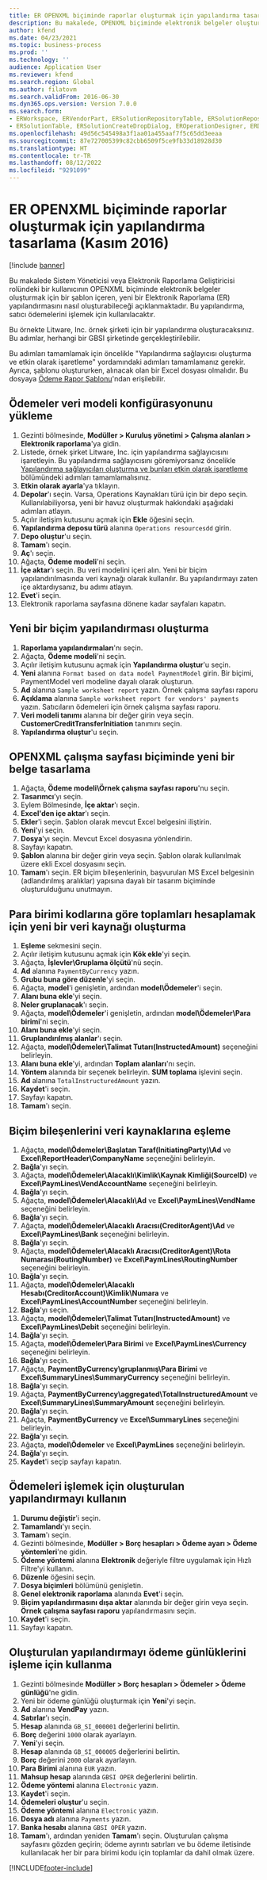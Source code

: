 ```yaml
---
title: ER OPENXML biçiminde raporlar oluşturmak için yapılandırma tasarlama (Kasım 2016)
description: Bu makalede, OPENXML biçiminde elektronik belgeler oluşturmak için bir şablon içeren yeni bir Elektronik raporlama yapılandırmasının nasıl oluşturulacağı açıklanmaktadır.
author: kfend
ms.date: 04/23/2021
ms.topic: business-process
ms.prod: ''
ms.technology: ''
audience: Application User
ms.reviewer: kfend
ms.search.region: Global
ms.author: filatovm
ms.search.validFrom: 2016-06-30
ms.dyn365.ops.version: Version 7.0.0
ms.search.form:
- ERWorkspace, ERVendorPart, ERSolutionRepositoryTable, ERSolutionRepositoryCreateDropDialog, ERSolutionImport
- ERSolutionTable, ERSolutionCreateDropDialog, EROperationDesigner, ERDataSourceAddDropDialog, ERModelGroupByFunctionEditor, VendPaymMode, LedgerJournalTable, LedgerJournalTransVendPaym
ms.openlocfilehash: 49d56c545498a3f1aa01a455aaf7f5c65dd3eeaa
ms.sourcegitcommit: 87e727005399c82cbb6509f5ce9fb33d18928d30
ms.translationtype: HT
ms.contentlocale: tr-TR
ms.lasthandoff: 08/12/2022
ms.locfileid: "9291099"
---
```

# <a name="er-design-a-configuration-for-generating-reports-in-openxml-format-november-2016"></a>ER OPENXML biçiminde raporlar oluşturmak için yapılandırma tasarlama (Kasım 2016)

[!include [banner](../../includes/banner.md)]

Bu makalede Sistem Yöneticisi veya Elektronik Raporlama Geliştiricisi rolündeki bir kullanıcının OPENXML biçiminde elektronik belgeler oluşturmak için bir şablon içeren, yeni bir Elektronik Raporlama (ER) yapılandırmasını nasıl oluşturabileceği açıklanmaktadır. Bu yapılandırma, satıcı ödemelerini işlemek için kullanılacaktır.

Bu örnekte Litware, Inc. örnek şirketi için bir yapılandırma oluşturacaksınız. Bu adımlar, herhangi bir GBSI şirketinde gerçekleştirilebilir.

Bu adımları tamamlamak için öncelikle "Yapılandırma sağlayıcısı oluşturma ve etkin olarak işaretleme" yordamındaki adımları tamamlamanız gerekir. Ayrıca, şablonu oluştururken, alınacak olan bir Excel dosyası olmalıdır. Bu dosyaya [Ödeme Rapor Şablonu](https://download.microsoft.com/download/3/f/0/3f0658b2-042c-43cf-a776-0f4c7f7cfe4e/SampleVendPaymWsReport.xlsx)'ndan erişilebilir.


## <a name="upload-the-payments-data-model-configuration"></a>Ödemeler veri modeli konfigürasyonunu yükleme
1. Gezinti bölmesinde, **Modüller > Kuruluş yönetimi > Çalışma alanları > Elektronik raporlama**'ya gidin.
2. Listede, örnek şirket Litware, Inc. için yapılandırma sağlayıcısını işaretleyin. Bu yapılandırma sağlayıcısını göremiyorsanız öncelikle [Yapılandırma sağlayıcıları oluşturma ve bunları etkin olarak işaretleme](er-configuration-provider-mark-it-active-2016-11.md) bölümündeki adımları tamamlamalısınız.
3. **Etkin olarak ayarla**'ya tıklayın.
4. **Depolar**'ı seçin. Varsa, Operations Kaynakları türü için bir depo seçin. Kullanılabiliyorsa, yeni bir havuz oluşturmak hakkındaki aşağıdaki adımları atlayın.  
5. Açılır iletişim kutusunu açmak için **Ekle** öğesini seçin.
6. **Yapılandırma deposu türü** alanına `Operations resourcesdd` girin.
7. **Depo oluştur**'u seçin.
8. **Tamam**'ı seçin.
9. **Aç**'ı seçin.
10. Ağaçta, **Ödeme modeli**'ni seçin.
11. **İçe aktar**'ı seçin. Bu veri modelini içeri alın. Yeni bir biçim yapılandırılmasında veri kaynağı olarak kullanılır. Bu yapılandırmayı zaten içe aktardıysanız, bu adımı atlayın.  
12. **Evet**'i seçin.
13. Elektronik raporlama sayfasına dönene kadar sayfaları kapatın.

## <a name="create-a-new-format-configuration"></a>Yeni bir biçim yapılandırması oluşturma
1. **Raporlama yapılandırmaları**'nı seçin.
2. Ağaçta, **Ödeme modeli**'ni seçin.
3. Açılır iletişim kutusunu açmak için **Yapılandırma oluştur**'u seçin.
4. **Yeni** alanına `Format based on data model PaymentModel` girin. Bir biçimi, PaymentModel veri modeline dayalı olarak oluşturun.
5. **Ad** alanına `Sample worksheet report` yazın. Örnek çalışma sayfası raporu  
6. **Açıklama** alanına `Sample worksheet report for vendors' payments` yazın. Satıcıların ödemeleri için örnek çalışma sayfası raporu.  
7. **Veri modeli tanımı** alanına bir değer girin veya seçin. **CustomerCreditTransferInitiation** tanımını seçin.  
8. **Yapılandırma oluştur**'u seçin.

## <a name="design-a-new-document-in-openxml-worksheet-format"></a>OPENXML çalışma sayfası biçiminde yeni bir belge tasarlama
1. Ağaçta, **Ödeme modeli\Örnek çalışma sayfası raporu**'nu seçin.
2. **Tasarımcı**’yı seçin.
3. Eylem Bölmesinde, **İçe aktar**'ı seçin.
4. **Excel'den içe aktar**'ı seçin.
5. **Ekler**'i seçin. Şablon olarak mevcut Excel belgesini iliştirin.  
6. **Yeni**'yi seçin.
7. **Dosya**'yı seçin. Mevcut Excel dosyasına yönlendirin.  
8. Sayfayı kapatın.
9. **Şablon** alanına bir değer girin veya seçin. Şablon olarak kullanılmak üzere ekli Excel dosyasını seçin.  
10. **Tamam**'ı seçin. ER biçim bileşenlerinin, başvurulan MS Excel belgesinin (adlandırılmış aralıklar) yapısına dayalı bir tasarım biçiminde oluşturulduğunu unutmayın.  

## <a name="create-a-new-data-source-to-calculate-totals-by-currency-codes"></a>Para birimi kodlarına göre toplamları hesaplamak için yeni bir veri kaynağı oluşturma
1. **Eşleme** sekmesini seçin.
2. Açılır iletişim kutusunu açmak için **Kök ekle**'yi seçin.
3. Ağaçta, **İşlevler\Gruplama ölçütü**'nü seçin.
4. **Ad** alanına `PaymentByCurrency` yazın.
5. **Grubu buna göre düzenle**'yi seçin.
6. Ağaçta, **model**'i genişletin, ardından **model\Ödemeler**'i seçin.
7. **Alanı buna ekle**'yi seçin.
8. **Neler gruplanacak**'ı seçin.
9. Ağaçta, **model\Ödemeler**'i genişletin, ardından **model\Ödemeler\Para birimi**'ni seçin.
10. **Alanı buna ekle**'yi seçin.
11. **Gruplandırılmış alanlar**'ı seçin.
12. Ağaçta, **model\Ödemeler\Talimat Tutarı(InstructedAmount)** seçeneğini belirleyin.
13. **Alanı buna ekle**'yi, ardından **Toplam alanları**'nı seçin.
14. **Yöntem** alanında bir seçenek belirleyin. **SUM toplama** işlevini seçin.  
15. **Ad** alanına `TotalInstructuredAmount` yazın.
16. **Kaydet**'i seçin.
17. Sayfayı kapatın.
18. **Tamam**'ı seçin.

## <a name="map-format-components-to-data-sources"></a>Biçim bileşenlerini veri kaynaklarına eşleme
1. Ağaçta, **model\Ödemeler\Başlatan Taraf(InitiatingParty)\Ad** ve **Excel\ReportHeader\CompanyName** seçeneğini belirleyin.
2. **Bağla**'yı seçin.
3. Ağaçta, **model\Ödemeler\Alacaklı\Kimlik\Kaynak Kimliği(SourceID)** ve **Excel\PaymLines\VendAccountName** seçeneğini belirleyin.
4. **Bağla**'yı seçin.
5. Ağaçta, **model\Ödemeler\Alacaklı\Ad** ve **Excel\PaymLines\VendName** seçeneğini belirleyin.
6. **Bağla**'yı seçin.
7. Ağaçta, **model\Ödemeler\Alacaklı Aracısı(CreditorAgent)\Ad** ve **Excel\PaymLines\Bank** seçeneğini belirleyin.
8. **Bağla**'yı seçin.
9. Ağaçta, **model\Ödemeler\Alacaklı Aracısı(CreditorAgent)\Rota Numarası(RoutingNumber)** ve **Excel\PaymLines\RoutingNumber** seçeneğini belirleyin.
10. **Bağla**'yı seçin.
11. Ağaçta, **model\Ödemeler\Alacaklı Hesabı(CreditorAccount)\Kimlik\Numara** ve **Excel\PaymLines\AccountNumber** seçeneğini belirleyin.
12. **Bağla**'yı seçin.
13. Ağaçta, **model\Ödemeler\Talimat Tutarı(InstructedAmount)** ve **Excel\PaymLines\Debit** seçeneğini belirleyin.
14. **Bağla**'yı seçin.
15. Ağaçta, **model\Ödemeler\Para Birimi** ve **Excel\PaymLines\Currency** seçeneğini belirleyin.
16. **Bağla**'yı seçin.
17. Ağaçta, **PaymentByCurrency\gruplanmış\Para Birimi** ve **Excel\SummaryLines\SummaryCurrency** seçeneğini belirleyin.
18. **Bağla**'yı seçin.
19. Ağaçta, **PaymentByCurrency\aggregated\TotalInstructuredAmount** ve **Excel\SummaryLines\SummaryAmount** seçeneğini belirleyin.
20. **Bağla**'yı seçin.
21. Ağaçta, **PaymentByCurrency** ve **Excel\SummaryLines** seçeneğini belirleyin.
22. **Bağla**'yı seçin.
23. Ağaçta, **model\Ödemeler** ve **Excel\PaymLines** seçeneğini belirleyin.
24. **Bağla**'yı seçin.
25. **Kaydet**'i seçip sayfayı kapatın.

## <a name="use-the-created-configuration-for-payments-processing"></a>Ödemeleri işlemek için oluşturulan yapılandırmayı kullanın
1. **Durumu değiştir**'i seçin.
2. **Tamamlandı**'yı seçin.
3. **Tamam**'ı seçin.
4. Gezinti bölmesinde, **Modüller > Borç hesapları > Ödeme ayarı > Ödeme yöntemleri**'ne gidin.
5. **Ödeme yöntemi** alanına **Elektronik** değeriyle filtre uygulamak için Hızlı Filtre'yi kullanın.
6. **Düzenle** öğesini seçin.
7. **Dosya biçimleri** bölümünü genişletin.
8. **Genel elektronik raporlama** alanında **Evet**'i seçin.
9. **Biçim yapılandırmasını dışa aktar** alanında bir değer girin veya seçin. **Örnek çalışma sayfası raporu** yapılandırmasını seçin.  
10. **Kaydet**'i seçin.
11. Sayfayı kapatın.

## <a name="use-the-created-configuration-for-testing-of-payment-journals-processing"></a>Oluşturulan yapılandırmayı ödeme günlüklerini işleme için kullanma
1. Gezinti bölmesinde **Modüller > Borç hesapları > Ödemeler > Ödeme günlüğü**'ne gidin.
2. Yeni bir ödeme günlüğü oluşturmak için **Yeni**'yi seçin.
3. **Ad** alanına **VendPay** yazın.
4. **Satırlar**'ı seçin.
5. **Hesap** alanında `GB_SI_000001` değerlerini belirtin.
6. **Borç** değerini `1000` olarak ayarlayın.
7. **Yeni**'yi seçin.
8. **Hesap** alanında `GB_SI_000005` değerlerini belirtin.
9. **Borç** değerini `2000` olarak ayarlayın.
10. **Para Birimi** alanına `EUR` yazın.
11. **Mahsup hesap** alanında `GBSI OPER` değerlerini belirtin.
12. **Ödeme yöntemi** alanına `Electronic` yazın.
13. **Kaydet**'i seçin.
14. **Ödemeleri oluştur**'u seçin.
15. **Ödeme yöntemi** alanına `Electronic` yazın.
16. **Dosya adı** alanına `Payments` yazın.
17. **Banka hesabı** alanına `GBSI OPER` yazın.
18. **Tamam**'ı, ardından yeniden **Tamam**'ı seçin. Oluşturulan çalışma sayfasını gözden geçirin; ödeme ayrıntı satırları ve bu ödeme iletisinde kullanılacak her bir para birimi kodu için toplamlar da dahil olmak üzere.  



[!INCLUDE[footer-include](../../../../includes/footer-banner.md)]
